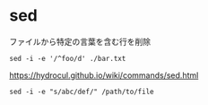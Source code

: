 # sed

ファイルから特定の言葉を含む行を削除
```
sed -i -e '/^foo/d' ./bar.txt
```

https://hydrocul.github.io/wiki/commands/sed.html

```
sed -i -e "s/abc/def/" /path/to/file
```

